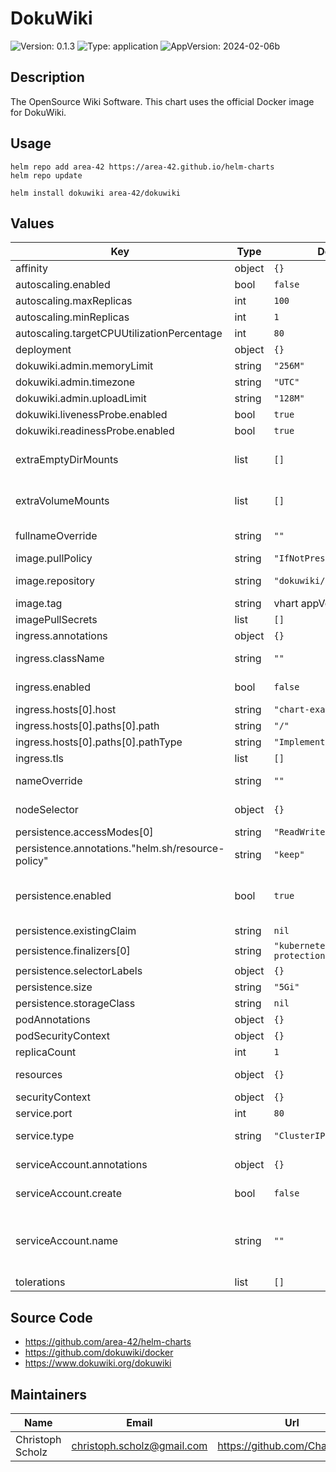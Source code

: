 # DokuWiki

![Version: 0.1.3](https://img.shields.io/badge/Version-0.1.3-informational?style=for-the-badge)
![Type: application](https://img.shields.io/badge/Type-application-informational?style=for-the-badge)
![AppVersion: 2024-02-06b](https://img.shields.io/badge/AppVersion-2024--02--06b-informational?style=for-the-badge)

## Description

The OpenSource Wiki Software. This chart uses the official Docker image for DokuWiki.

## Usage

```console
helm repo add area-42 https://area-42.github.io/helm-charts
helm repo update

helm install dokuwiki area-42/dokuwiki
```

## Values

| Key | Type | Default | Description |
|-----|------|---------|-------------|
| affinity | object | `{}` | Set the affinity for the pod. |
| autoscaling.enabled | bool | `false` |  |
| autoscaling.maxReplicas | int | `100` |  |
| autoscaling.minReplicas | int | `1` |  |
| autoscaling.targetCPUUtilizationPercentage | int | `80` |  |
| deployment | object | `{}` |  |
| dokuwiki.admin.memoryLimit | string | `"256M"` | Process Memory Limit |
| dokuwiki.admin.timezone | string | `"UTC"` | The timezone |
| dokuwiki.admin.uploadLimit | string | `"128M"` | File upload size limit |
| dokuwiki.livenessProbe.enabled | bool | `true` |  |
| dokuwiki.readinessProbe.enabled | bool | `true` |  |
| extraEmptyDirMounts | list | `[]` | This allows you to mount additional "emptyDirs" into the DokuWiki container |
| extraVolumeMounts | list | `[]` | This allows you to mount additional volumes into the DokuWiki container |
| fullnameOverride | string | `""` | String to override the default generated fullname |
| image.pullPolicy | string | `"IfNotPresent"` | The docker image pull policy |
| image.repository | string | `"dokuwiki/dokuwiki"` | The docker image repository to use |
| image.tag | string | vhart appVersion | The docker image tag to use |
| imagePullSecrets | list | `[]` |  |
| ingress.annotations | object | `{}` | Additional annotations |
| ingress.className | string | `""` | Specifies what type of Ingress should be created |
| ingress.enabled | bool | `false` | Specifies whether Ingress should be created or not |
| ingress.hosts[0].host | string | `"chart-example.local"` |  |
| ingress.hosts[0].paths[0].path | string | `"/"` |  |
| ingress.hosts[0].paths[0].pathType | string | `"ImplementationSpecific"` |  |
| ingress.tls | list | `[]` | Ingress tls |
| nameOverride | string | `""` | String to override the default generated name |
| nodeSelector | object | `{}` | Set the node selector for the pod. |
| persistence.accessModes[0] | string | `"ReadWriteOnce"` |  |
| persistence.annotations."helm.sh/resource-policy" | string | `"keep"` |  |
| persistence.enabled | bool | `true` | Enable persistence using Persistent Volume Claims ref: http://kubernetes.io/docs/user-guide/persistent-volumes/ |
| persistence.existingClaim | string | `nil` |  |
| persistence.finalizers[0] | string | `"kubernetes.io/pvc-protection"` |  |
| persistence.selectorLabels | object | `{}` |  |
| persistence.size | string | `"5Gi"` |  |
| persistence.storageClass | string | `nil` |  |
| podAnnotations | object | `{}` | Annotations for the pods |
| podSecurityContext | object | `{}` |  |
| replicaCount | int | `1` | Numbers of replicas |
| resources | object | `{}` | Set the resources requests and limits |
| securityContext | object | `{}` |  |
| service.port | int | `80` | Default Service port |
| service.type | string | `"ClusterIP"` | Specifies what type of Service should be created |
| serviceAccount.annotations | object | `{}` | Annotations to add to the service account |
| serviceAccount.create | bool | `false` | Specifies whether a service account should be created |
| serviceAccount.name | string | `""` | The name of the service account to use. If not set and create is true, a name is generated using the fullname template |
| tolerations | list | `[]` | Set the tolerations for the pod. |

## Source Code

* <https://github.com/area-42/helm-charts>
* <https://github.com/dokuwiki/docker>
* <https://www.dokuwiki.org/dokuwiki>

## Maintainers

| Name | Email | Url |
| ---- | ------ | --- |
| Christoph Scholz | <christoph.scholz@gmail.com> | <https://github.com/ChaosKid42> |
